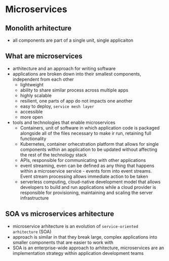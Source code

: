 # Microservices

## Monolith arhitecture

- all components are part of a single unit, single applicaiton

## What are microservices

- arthitecture and an approach for writing software
- applications are broken down into their smallest components, independent from each other
  - lightweight
  - ability to share similar process across multiple apps
  - highly scalable
  - resilient, one parts of app do not impacts one another
  - easy to deploy, `service mesh layer`
  - accessible
  - more open
- tools and technologies that enable microservices
  - Containers, unit of software in which application code is packaged alongside all of the files necessary to make ir run, retaining full functionality
  - Kubernetes, container orhecstration platform that allows for single components within an application to be updated without affecting the rest of the technology stack
  - APIs, responsible for communicating with other applications
  - event streaming, even can be defined as any thing that happens within a microservice service - events form into event streams. Event stream processing allows immediate action to be taken
  - serverless computing, cloud-native development model that allows developers to build and run applications while a cloud provider is responsible for provisioning, maintaining and scaling the server infrastructure

## SOA vs microservices arhitecture

- microservice arhitecture is an evolution of `service-oriented arhitecture` (SOA)
- approach is similar in that they break large, complex applications into smaller components that are easier to work with
- SOA is an enterprise-wide approach to arhitecture, microservices are an implementation strategy within application development teams
